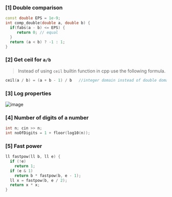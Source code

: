 ### [1] Double comparison

```cpp
const double EPS = 1e-9;
int comp_double(double a, double b) {
  if(fabs(a - b) <= EPS) {
     return 0; // equal
  }
  return (a < b) ? -1 : 1; 
}
```

### [2] Get ceil for `a/b`
> Instead of using `ceil` builtin function in cpp use the following formula.
```cpp
ceil(a / b) = (a + b - 1) / b   //integer domain instead of double domain
```

### [3] Log properties

<p algin="center">

![image](https://user-images.githubusercontent.com/40190772/87732662-edcbc900-c7cd-11ea-820c-41561f65ec2d.png)

</p>


### [4] Number of digits of a number

```cpp
int n; cin >> n;
int noOfDigits = 1 + floor(log10(n));

```

### [5] Fast power

```cpp
ll fastpow(ll b, ll e) {
  if (!e)
    return 1;
  if (e & 1)
    return b * fastpow(b, e - 1);
  ll x = fastpow(b, e / 2);
  return x * x;
}
```
